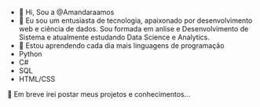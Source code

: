 - 👋 Hi, Sou a @Amandaraamos
- 👀 Eu sou um entusiasta de tecnologia, apaixonado por desenvolvimento web e ciência de dados.
  Sou formada em anlise e Desenvolvimento de Sistema e atualmente estudando Data Science e Analytics.
- 🌱 Estou aprendendo cada dia mais linguagens de programação
- Python
- C#
- SQL
- HTML/CSS
  
🚀 Em breve irei postar meus projetos e conhecimentos...
